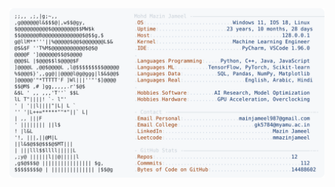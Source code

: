 <picture>
  <source srcset="https://raw.githubusercontent.com/mmazinjameel/mmazinjameel/main/dark_mode.svg?v=1759522243" media="(prefers-color-scheme: dark)">
  <img src="https://raw.githubusercontent.com/mmazinjameel/mmazinjameel/main/light_mode.svg?v=1759522243">
</picture>
